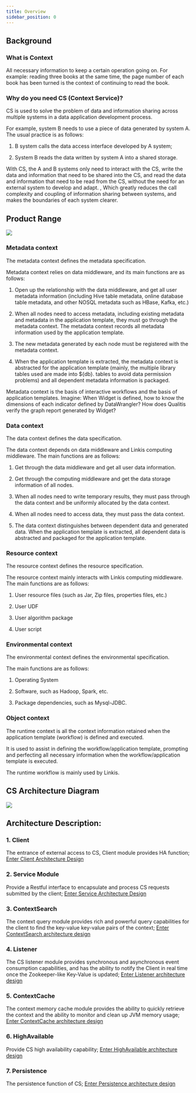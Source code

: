 ```yaml
---
title: Overview
sidebar_position: 0
---
```


## **Background**

### **What is Context**

All necessary information to keep a certain operation going on. For example: reading three books at the same time, the page number of each book has been turned is the context of continuing to read the book.

### **Why do you need CS (Context Service)?**

CS is used to solve the problem of data and information sharing across multiple systems in a data application development process.

For example, system B needs to use a piece of data generated by system A. The usual practice is as follows:

1. B system calls the data access interface developed by A system;

2. System B reads the data written by system A into a shared storage.

With CS, the A and B systems only need to interact with the CS, write the data and information that need to be shared into the CS, and read the data and information that need to be read from the CS, without the need for an external system to develop and adapt. , Which greatly reduces the call complexity and coupling of information sharing between systems, and makes the boundaries of each system clearer.

## **Product Range**

![](/Images/Architecture/Public_Enhancement_Service/ContextService/linkis-contextservice-01.png)


### Metadata context

The metadata context defines the metadata specification.

Metadata context relies on data middleware, and its main functions are as follows:

1. Open up the relationship with the data middleware, and get all user metadata information (including Hive table metadata, online database table metadata, and other NOSQL metadata such as HBase, Kafka, etc.)

2. When all nodes need to access metadata, including existing metadata and metadata in the application template, they must go through the metadata context. The metadata context records all metadata information used by the application template.

3. The new metadata generated by each node must be registered with the metadata context.

4. When the application template is extracted, the metadata context is abstracted for the application template (mainly, the multiple library tables used are made into \${db}. tables to avoid data permission problems) and all dependent metadata information is packaged.

Metadata context is the basis of interactive workflows and the basis of application templates. Imagine: When Widget is defined, how to know the dimensions of each indicator defined by DataWrangler? How does Qualitis verify the graph report generated by Widget?

### Data context

The data context defines the data specification.

The data context depends on data middleware and Linkis computing middleware. The main functions are as follows:

1. Get through the data middleware and get all user data information.

2. Get through the computing middleware and get the data storage information of all nodes.

3. When all nodes need to write temporary results, they must pass through the data context and be uniformly allocated by the data context.

4. When all nodes need to access data, they must pass the data context.

5. The data context distinguishes between dependent data and generated data. When the application template is extracted, all dependent data is abstracted and packaged for the application template.

### Resource context

The resource context defines the resource specification.

The resource context mainly interacts with Linkis computing middleware. The main functions are as follows:

1. User resource files (such as Jar, Zip files, properties files, etc.)

2. User UDF

3. User algorithm package

4. User script

### Environmental context

The environmental context defines the environmental specification.

The main functions are as follows:

1. Operating System

2. Software, such as Hadoop, Spark, etc.

3. Package dependencies, such as Mysql-JDBC.

### Object context

The runtime context is all the context information retained when the application template (workflow) is defined and executed.

It is used to assist in defining the workflow/application template, prompting and perfecting all necessary information when the workflow/application template is executed.

The runtime workflow is mainly used by Linkis.


## **CS Architecture Diagram**

![](/Images/Architecture/Public_Enhancement_Service/ContextService/linkis-contextservice-02.png)

## **Architecture Description:**

### 1. Client
The entrance of external access to CS, Client module provides HA function;
[Enter Client Architecture Design](context_service_client.md)

### 2. Service Module
Provide a Restful interface to encapsulate and process CS requests submitted by the client;
[Enter Service Architecture Design](context_service.md)

### 3. ContextSearch
The context query module provides rich and powerful query capabilities for the client to find the key-value key-value pairs of the context;
[Enter ContextSearch architecture design](context_service_search.md)

### 4. Listener
The CS listener module provides synchronous and asynchronous event consumption capabilities, and has the ability to notify the Client in real time once the Zookeeper-like Key-Value is updated;
[Enter Listener architecture design](context_service_listener.md)

### 5. ContextCache
The context memory cache module provides the ability to quickly retrieve the context and the ability to monitor and clean up JVM memory usage;
[Enter ContextCache architecture design](context_service_cache.md)

### 6. HighAvailable
Provide CS high availability capability;
[Enter HighAvailable architecture design](context_service_highavailable.md)

### 7. Persistence
The persistence function of CS;
[Enter Persistence architecture design](context_service_persistence.md)